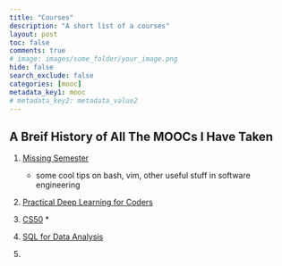 ```yaml
---
title: "Courses"
description: "A short list of a courses"
layout: post
toc: false
comments: true
# image: images/some_folder/your_image.png
hide: false
search_exclude: false
categories: [mooc]
metadata_key1: mooc
# metadata_key2: metadata_value2
---
```


## A Breif History of All The MOOCs I Have Taken

1. [Missing Semester](https://missing.csail.mit.edu/)
	* some cool tips on  bash, vim, other useful stuff in software engineering

2. [Practical Deep Learning for Coders](https://course.fast.ai/)
3. [CS50](https://cs50.harvard.edu/x/2022/)
	* 
4. [SQL for Data Analysis](https://www.udacity.com/course/sql-for-data-analysis--ud1984)
5. 